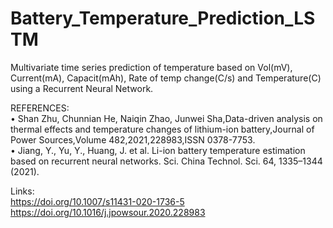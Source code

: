 # Battery_Temperature_Prediction_LSTM  
Multivariate time series prediction of temperature based on Vol(mV), Current(mA),	Capacit(mAh), Rate of temp change(C/s) and Temperature(C) using a Recurrent Neural Network.


REFERENCES:  
•	Shan Zhu, Chunnian He, Naiqin Zhao, Junwei Sha,Data-driven analysis on thermal effects and temperature changes of lithium-ion battery,Journal of Power Sources,Volume 482,2021,228983,ISSN 0378-7753.  
•	Jiang, Y., Yu, Y., Huang, J. et al. Li-ion battery temperature estimation based on recurrent neural networks. Sci. China Technol. Sci. 64, 1335–1344 (2021).  


Links:  
https://doi.org/10.1007/s11431-020-1736-5  
https://doi.org/10.1016/j.jpowsour.2020.228983  
